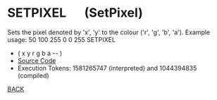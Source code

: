 # SETPIXEL &emsp; (SetPixel)
Sets the pixel denoted by 'x', 'y' to the colour ('r', 'g', 'b', 'a'). Example usage: 50 100 255 0 0 255 SETPIXEL
* ( x y r g b a -- )
* [Source Code](../words/graphics/SetPixel.cs)
* Execution Tokens: 1581265747 (interpreted) and 1044394835 (compiled)


[BACK](builtins.md#SetPixel)
